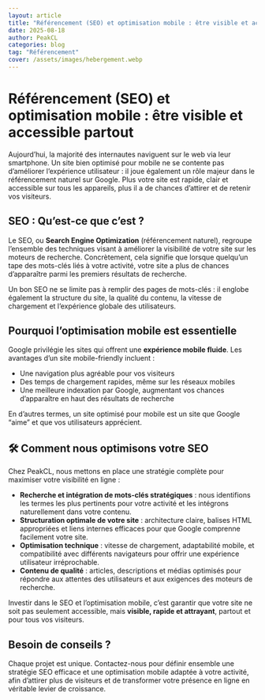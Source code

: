 ```yaml
---
layout: article
title: "Référencement (SEO) et optimisation mobile : être visible et accessible partout"
date: 2025-08-18
author: PeakCL
categories: blog
tag: "Référencement"
cover: /assets/images/hebergement.webp
---
```


# Référencement (SEO) et optimisation mobile : être visible et accessible partout

Aujourd’hui, la majorité des internautes naviguent sur le web via leur smartphone. Un site bien optimisé pour mobile ne se contente pas d’améliorer l’expérience utilisateur : il joue également un rôle majeur dans le référencement naturel sur Google. Plus votre site est rapide, clair et accessible sur tous les appareils, plus il a de chances d’attirer et de retenir vos visiteurs.  

## SEO : Qu’est-ce que c’est ?

Le SEO, ou **Search Engine Optimization** (référencement naturel), regroupe l’ensemble des techniques visant à améliorer la visibilité de votre site sur les moteurs de recherche. Concrètement, cela signifie que lorsque quelqu’un tape des mots-clés liés à votre activité, votre site a plus de chances d’apparaître parmi les premiers résultats de recherche.  

Un bon SEO ne se limite pas à remplir des pages de mots-clés : il englobe également la structure du site, la qualité du contenu, la vitesse de chargement et l’expérience globale des utilisateurs.

## Pourquoi l’optimisation mobile est essentielle

Google privilégie les sites qui offrent une **expérience mobile fluide**. Les avantages d’un site mobile-friendly incluent :  
- Une navigation plus agréable pour vos visiteurs  
- Des temps de chargement rapides, même sur les réseaux mobiles  
- Une meilleure indexation par Google, augmentant vos chances d’apparaître en haut des résultats de recherche  

En d’autres termes, un site optimisé pour mobile est un site que Google “aime” et que vos utilisateurs apprécient.  

## 🛠 Comment nous optimisons votre SEO

Chez PeakCL, nous mettons en place une stratégie complète pour maximiser votre visibilité en ligne :  
- **Recherche et intégration de mots-clés stratégiques** : nous identifions les termes les plus pertinents pour votre activité et les intégrons naturellement dans votre contenu.  
- **Structuration optimale de votre site** : architecture claire, balises HTML appropriées et liens internes efficaces pour que Google comprenne facilement votre site.  
- **Optimisation technique** : vitesse de chargement, adaptabilité mobile, et compatibilité avec différents navigateurs pour offrir une expérience utilisateur irréprochable.  
- **Contenu de qualité** : articles, descriptions et médias optimisés pour répondre aux attentes des utilisateurs et aux exigences des moteurs de recherche.  

Investir dans le SEO et l’optimisation mobile, c’est garantir que votre site ne soit pas seulement accessible, mais **visible, rapide et attrayant**, partout et pour tous vos visiteurs.  

## Besoin de conseils ?

Chaque projet est unique. Contactez-nous pour définir ensemble une stratégie SEO efficace et une optimisation mobile adaptée à votre activité, afin d’attirer plus de visiteurs et de transformer votre présence en ligne en véritable levier de croissance.
